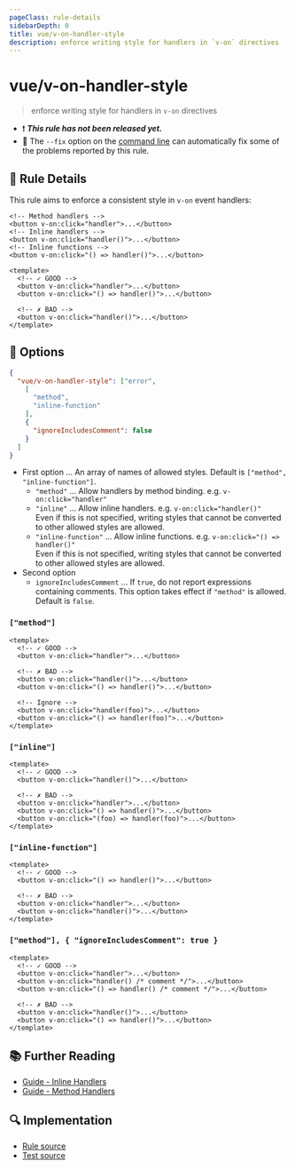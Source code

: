 ```yaml
---
pageClass: rule-details
sidebarDepth: 0
title: vue/v-on-handler-style
description: enforce writing style for handlers in `v-on` directives
---
```

# vue/v-on-handler-style

> enforce writing style for handlers in `v-on` directives

- :exclamation: <badge text="This rule has not been released yet." vertical="middle" type="error"> ***This rule has not been released yet.*** </badge>
- :wrench: The `--fix` option on the [command line](https://eslint.org/docs/user-guide/command-line-interface#fixing-problems) can automatically fix some of the problems reported by this rule.

## :book: Rule Details

This rule aims to enforce a consistent style in `v-on` event handlers:

```vue
<!-- Method handlers -->
<button v-on:click="handler">...</button>
<!-- Inline handlers -->
<button v-on:click="handler()">...</button>
<!-- Inline functions -->
<button v-on:click="() => handler()">...</button>
```

<eslint-code-block fix :rules="{'vue/v-on-handler-style': ['error']}">

```vue
<template>
  <!-- ✓ GOOD -->
  <button v-on:click="handler">...</button>
  <button v-on:click="() => handler()">...</button>

  <!-- ✗ BAD -->
  <button v-on:click="handler()">...</button>
</template>
```

</eslint-code-block>

## :wrench: Options

```json
{
  "vue/v-on-handler-style": ["error",
    [
      "method",
      "inline-function"
    ],
    {
      "ignoreIncludesComment": false
    }
  ]
}
```

- First option ... An array of names of allowed styles. Default is `["method", "inline-function"]`.
  - `"method"` ... Allow handlers by method binding. e.g. `v-on:click="handler"`
  - `"inline"` ... Allow inline handlers. e.g. `v-on:click="handler()"`  
                  Even if this is not specified, writing styles that cannot be converted to other allowed styles are allowed.
  - `"inline-function"` ... Allow inline functions. e.g. `v-on:click="() => handler()"`  
                            Even if this is not specified, writing styles that cannot be converted to other allowed styles are allowed.
- Second option
  - `ignoreIncludesComment` ... If `true`, do not report expressions containing comments. This option takes effect if `"method"` is allowed. Default is `false`.

### `["method"]`

<eslint-code-block fix :rules="{'vue/v-on-handler-style': ['error', ['method']]}">

```vue
<template>
  <!-- ✓ GOOD -->
  <button v-on:click="handler">...</button>

  <!-- ✗ BAD -->
  <button v-on:click="handler()">...</button>
  <button v-on:click="() => handler()">...</button>

  <!-- Ignore -->
  <button v-on:click="handler(foo)">...</button>
  <button v-on:click="() => handler(foo)">...</button>
</template>
```

</eslint-code-block>

### `["inline"]`

<eslint-code-block fix :rules="{'vue/v-on-handler-style': ['error', ['inline']]}">

```vue
<template>
  <!-- ✓ GOOD -->
  <button v-on:click="handler()">...</button>

  <!-- ✗ BAD -->
  <button v-on:click="handler">...</button>
  <button v-on:click="() => handler()">...</button>
  <button v-on:click="(foo) => handler(foo)">...</button>
</template>
```

</eslint-code-block>

### `["inline-function"]`

<eslint-code-block fix :rules="{'vue/v-on-handler-style': ['error', ['inline-function']]}">

```vue
<template>
  <!-- ✓ GOOD -->
  <button v-on:click="() => handler()">...</button>

  <!-- ✗ BAD -->
  <button v-on:click="handler">...</button>
  <button v-on:click="handler()">...</button>
</template>
```

</eslint-code-block>

### `["method"], { "ignoreIncludesComment": true }`

<eslint-code-block fix :rules="{'vue/v-on-handler-style': ['error', ['method'], {ignoreIncludesComment: true}]}">

```vue
<template>
  <!-- ✓ GOOD -->
  <button v-on:click="handler">...</button>
  <button v-on:click="handler() /* comment */">...</button>
  <button v-on:click="() => handler() /* comment */">...</button>

  <!-- ✗ BAD -->
  <button v-on:click="handler()">...</button>
  <button v-on:click="() => handler()">...</button>
</template>
```

</eslint-code-block>

## :books: Further Reading

- [Guide - Inline Handlers]
- [Guide - Method Handlers]

[Guide - Inline Handlers]: https://vuejs.org/guide/essentials/event-handling.html#inline-handlers
[Guide - Method Handlers]: https://vuejs.org/guide/essentials/event-handling.html#method-handlers

## :mag: Implementation

- [Rule source](https://github.com/vuejs/eslint-plugin-vue/blob/master/lib/rules/v-on-handler-style.js)
- [Test source](https://github.com/vuejs/eslint-plugin-vue/blob/master/tests/lib/rules/v-on-handler-style.js)
